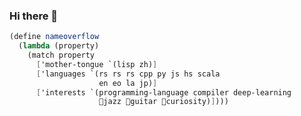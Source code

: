 ### Hi there 👋
```scheme
(define nameoverflow
  (lambda (property)
    (match property
      ['mother-tongue `(lisp zh)]
      ['languages `(rs rs rs cpp py js hs scala
                    en eo la jp)]
      ['interests `(programming-language compiler deep-learning
                    🎷jazz 🎸guitar 🔭curiosity)])))
```

<!--
**nameoverflow/nameoverflow** is a ✨ _special_ ✨ repository because its `README.md` (this file) appears on your GitHub profile.

Here are some ideas to get you started:

- 🔭 I’m currently working on ...
- 🌱 I’m currently learning ...
- 👯 I’m looking to collaborate on ...
- 🤔 I’m looking for help with ...
- 💬 Ask me about ...
- 📫 How to reach me: ...
- 😄 Pronouns: ...
- ⚡ Fun fact: ...
-->
